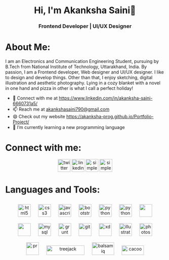 <h1 align="center">Hi, I'm Akanksha Saini👋</h1>
<h3 align="center">Frontend Developer | UI/UX Designer</h3>

# About Me: 
<p>I am an Electronics and Communication Engineering Student, pursuing by B.Tech from National Institute of Technology, Uttarakhand, India. By passion, I am a Frontend developer, Web designer and UI/UX designer. I like to design and develop things. Other than that, I enjoy sketching, digital illustration and aesthetic photography.
Lying in a cozy blanket with a novel in one hand and pizza in other is what I call a perfect holiday!</p>

- 💬 Connect with me at https://www.linkedin.com/in/akanksha-saini-6660731a5/
- 📫 Reach me at akankshasaini790@gmail.com
- 😄 Check out my website https://akanksha-prog.github.io/Portfolio-Project/
- 🌱 I’m currently learning a new programming language

# Connect with me:
<p align="center">
<a href="https://twitter.com/Akanksh037455626" target="blank"><img  align="center" src="https://cdn.jsdelivr.net/npm/simple-icons@3.0.1/icons/twitter.svg" alt="twitter" height="40" width="40" /></a>
<a href="https://www.linkedin.com/in/akanksha-saini-6660731a5/" target="blank"><img align="center" src="https://cdn.jsdelivr.net/npm/simple-icons@3.0.1/icons/linkedin.svg" alt="linkedin" height="40" width="40" /></a>
<a href="https://www.instagram.com/simple_aslovegood/l" target="blank"><img   align="center" src="https://cdn.jsdelivr.net/npm/simple-icons@3.0.1/icons/instagram.svg" alt="simple_aslovegood" height="40" width="40" /></a>
<a href="https://www.behance.net/akankshasaini1" target="blank"><img   align="center" src="https://simpleicons.org/icons/behance.svg" alt="simple_aslovegood" height="40" width="40" /></a>
</p>

# Languages and Tools:

<p align="center">
<img src="https://devicons.github.io/devicon/devicon.git/icons/html5/html5-original-wordmark.svg" alt="html5" width="40" height="40" style="margin: 10px"/>
<img src="https://devicons.github.io/devicon/devicon.git/icons/css3/css3-original-wordmark.svg" alt="css3" width="40" height="40" style="margin: 10px"/>
<img src="https://devicons.github.io/devicon/devicon.git/icons/javascript/javascript-original.svg" alt="javascript" width="40" height="40" style="margin: 10px"/>
<img src="https://devicons.github.io/devicon/devicon.git/icons/bootstrap/bootstrap-plain.svg" alt="bootstrap" width="40" height="40" style="margin: 10px"/>  
<img src="https://devicons.github.io/devicon/devicon.git/icons/python/python-original.svg" alt="python" width="40" height="40" style="margin: 10px"/>
<img src="https://devicon.dev/devicon.git/icons/sass/sass-original.svg" alt="python" width="40" height="40" style="margin: 10px"/>
<img src="https://devicon.dev/devicon.git/icons/less/less-plain-wordmark.svg" width="40" height="40" style="margin: 10px"/>
<img src="https://www.flaticon.com/svg/static/icons/svg/2772/2772128.svg" width="40" height="40" style="margin: 10px"/>
<img src="https://devicons.github.io/devicon/devicon.git/icons/mysql/mysql-original-wordmark.svg" alt="mysql" width="40" height="40" style="margin: 10px"/>
<img src="https://devicon.dev/devicon.git/icons/grunt/grunt-original-wordmark.svg" alt="grunt" width="40" height="40" style="margin: 10px"/>
<img src="https://www.vectorlogo.zone/logos/git-scm/git-scm-icon.svg" alt="git" width="40" height="40" style="margin: 10px"/>
<img src="https://www.flaticon.com/svg/static/icons/svg/552/552224.svg" alt="xd" width="40" height="40" style="margin: 10px"/>
<img src="https://www.flaticon.com/svg/static/icons/svg/552/552222.svg" alt="illustrator" width="40" height="40" style="margin: 10px"/>
<img src="https://www.flaticon.com/svg/static/icons/svg/552/552220.svg" alt="photoshop" width="40" height="40" style="margin: 10px"/>
<img src="https://www.flaticon.com/svg/static/icons/svg/552/552225.svg" alt="pr" width="40" height="40" style="margin: 10px"/>
<img src="https://i.pinimg.com/originals/b4/f2/5f/b4f25f7b9371227bb0062ac46a88e06e.png" alt="treejack" width="120" height="30" style="margin: 10px"/>
<img src="https://149356519.v2.pressablecdn.com/wp-content/uploads/2015/08/balsamiq-logo-noborder-300x195.png" alt="balsamiq" width="70" height="40" style="margin: 10px"/>
<img src="https://comparecamp.com/media/uploads/2020/05/cacoo-logo-300x123.png" alt="cacoo" width="70" height="30" style="margin: 10px"/>
</p>
